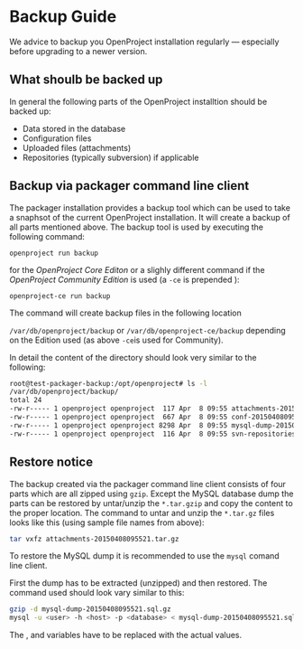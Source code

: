 # Backup Guide

We advice to backup you OpenProject installation regularly — especially
before upgrading to a newer version.

## What shoulb be backed up

In general the following parts of the OpenProject installtion should be
backed up:

* Data stored in the database
* Configuration files
* Uploaded files (attachments)
* Repositories (typically subversion) if applicable

## Backup via packager command line client

The packager installation provides a backup tool which can be used to take
a snaphsot of the current OpenProject installation. It will create a
backup of all parts mentioned above. The backup tool is used by
executing the following command:

`openproject run backup`

for the _OpenProject Core Editon_ or a slighly different command if the
_OpenProject Community Edition_ is used (a `-ce` is prepended ):

`openproject-ce run backup`

The command will create backup files in the following location

`/var/db/openproject/backup` or `/var/db/openproject-ce/backup`
depending on the Edition used (as above `-ce`is used for Community).

In detail the content of the directory should look very similar to the
following:

```bash
root@test-packager-backup:/opt/openproject# ls -l
/var/db/openproject/backup/
total 24
-rw-r----- 1 openproject openproject  117 Apr  8 09:55 attachments-20150408095521.tar.gz
-rw-r----- 1 openproject openproject  667 Apr  8 09:55 conf-20150408095521.tar.gz
-rw-r----- 1 openproject openproject 8298 Apr  8 09:55 mysql-dump-20150408095521.sql.gz
-rw-r----- 1 openproject openproject  116 Apr  8 09:55 svn-repositories-20150408095521.tar.gz
```

## Restore notice

The backup created via the packager command line client consists of four
parts which are all zipped using `gzip`. Except the MySQL database dump
the parts can be restored by untar/unzip the `*.tar.gzip` and copy the
content to the proper location. The command to untar and unzip the
`*.tar.gz` files looks like this (using sample file names from above):

```bash
tar vxfz attachments-20150408095521.tar.gz
```

To restore the MySQL dump it is recommended to use the `mysql` comand
line client.

First the dump has to be extracted (unzipped) and then restored. The command used should look vary similar to this:

```bash
gzip -d mysql-dump-20150408095521.sql.gz
mysql -u <user> -h <host> -p <database> < mysql-dump-20150408095521.sql
```

The <user>, <host> and <database> variables have to be replaced with the
actual values.


